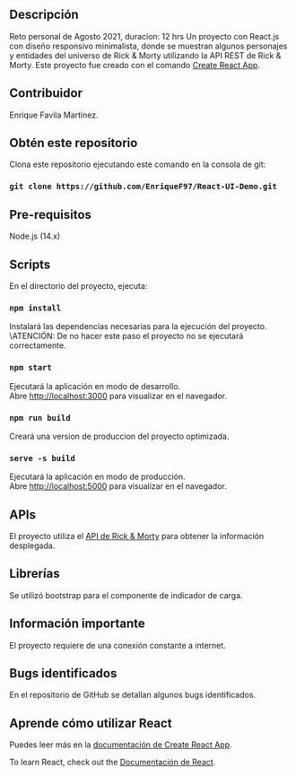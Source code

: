 ## Descripción

Reto personal de Agosto 2021, duracion: 12 hrs
Un proyecto con React.js con diseño responsivo minimalista, donde se muestran algunos personajes y entidades del universo de Rick & Morty utilizando la API REST de Rick & Morty. Este proyecto fue creado con el comando [Create React App](https://github.com/facebook/create-react-app).

## Contribuidor

Enrique Favila Martínez.

## Obtén este repositorio

Clona este repositorio ejecutando este comando en la consola de git:

### `git clone https://github.com/EnriqueF97/React-UI-Demo.git`

## Pre-requisitos

Node.js (14.x)

## Scripts

En el directorio del proyecto, ejecuta:

### `npm install`

Instalará las dependencias necesarias para la ejecución del proyecto. \ATENCIÓN: De no hacer este paso el proyecto no se ejecutará correctamente.

### `npm start`

Ejecutará la aplicación en modo de desarrollo.\
Abre [http://localhost:3000](http://localhost:3000) para visualizar en el navegador.

### `npm run build`

Creará una version de produccion del proyecto optimizada.

### `serve -s build`

Ejecutará la aplicación en modo de producción.\
Abre [http://localhost:5000](http://localhost:5000) para visualizar en el navegador.

## APIs

El proyecto utiliza el [API de Rick & Morty](https://rickandmortyapi.com/) para obtener la información desplegada.

## Librerías

Se utilizó bootstrap para el componente de indicador de carga.

## Información importante

El proyecto requiere de una conexión constante a internet.

## Bugs identificados

En el repositorio de GitHub se detallan algunos bugs identificados.

## Aprende cómo utilizar React

Puedes leer más en la [documentación de Create React App](https://facebook.github.io/create-react-app/docs/getting-started).

To learn React, check out the [Documentación de React](https://reactjs.org/).
